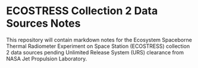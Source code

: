# ECOSTRESS Collection 2 Data Sources Notes

This repository will contain markdown notes for the Ecosystem Spaceborne Thermal Radiometer Experiment on Space Station (ECOSTRESS) collection 2 data sources pending Unlimited Release System (URS) clearance from NASA Jet Propulsion Laboratory.
